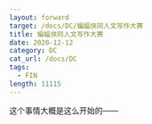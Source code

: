```yaml
---
layout: forward
target: /docs/DC/蝙蝠侠同人文写作大赛
title: 蝙蝠侠同人文写作大赛
date: 2020-12-12
category: DC
cat_url: /docs/DC
tags: 
  - FIN
length: 11115
---
```


这个事情大概是这么开始的——
